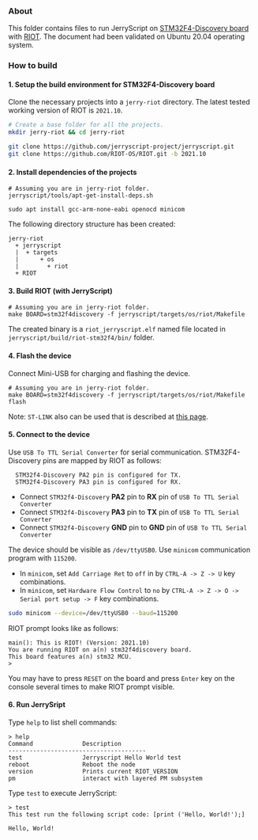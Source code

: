 ### About

This folder contains files to run JerryScript on
[STM32F4-Discovery board](https://www.st.com/en/evaluation-tools/stm32f4discovery.html) with
[RIOT](https://www.riot-os.org/).
The document had been validated on Ubuntu 20.04 operating system.

### How to build

#### 1. Setup the build environment for STM32F4-Discovery board

Clone the necessary projects into a `jerry-riot` directory.
The latest tested working version of RIOT is `2021.10`.

```sh
# Create a base folder for all the projects.
mkdir jerry-riot && cd jerry-riot

git clone https://github.com/jerryscript-project/jerryscript.git
git clone https://github.com/RIOT-OS/RIOT.git -b 2021.10
```

#### 2. Install dependencies of the projects

```
# Assuming you are in jerry-riot folder.
jerryscript/tools/apt-get-install-deps.sh

sudo apt install gcc-arm-none-eabi openocd minicom
```

The following directory structure has been created:

```
jerry-riot
  + jerryscript
  |  + targets
  |      + os
  |        + riot
  + RIOT
```

#### 3. Build RIOT (with JerryScript)

```
# Assuming you are in jerry-riot folder.
make BOARD=stm32f4discovery -f jerryscript/targets/os/riot/Makefile
```

The created binary is a `riot_jerryscript.elf` named file located in `jerryscript/build/riot-stm32f4/bin/` folder.

#### 4. Flash the device

Connect Mini-USB for charging and flashing the device.

```
# Assuming you are in jerry-riot folder.
make BOARD=stm32f4discovery -f jerryscript/targets/os/riot/Makefile flash
```

Note: `ST-LINK` also can be used that is described at [this page](https://github.com/RIOT-OS/RIOT/wiki/ST-LINK-tool).

#### 5. Connect to the device

Use `USB To TTL Serial Converter` for serial communication. STM32F4-Discovery pins are mapped by RIOT as follows:

```
  STM32f4-Discovery PA2 pin is configured for TX.
  STM32f4-Discovery PA3 pin is configured for RX.
```

* Connect `STM32f4-Discovery` **PA2** pin to **RX** pin of `USB To TTL Serial Converter`
* Connect `STM32f4-Discovery` **PA3** pin to **TX** pin of `USB To TTL Serial Converter`
* Connect `STM32f4-Discovery` **GND** pin to **GND** pin of `USB To TTL Serial Converter`

The device should be visible as `/dev/ttyUSB0`. Use `minicom` communication program with `115200`.

* In `minicom`, set `Add Carriage Ret` to `off` in by `CTRL-A -> Z -> U` key combinations.
* In `minicom`, set `Hardware Flow Control` to `no` by `CTRL-A -> Z -> O -> Serial port setup -> F` key combinations.

```sh
sudo minicom --device=/dev/ttyUSB0 --baud=115200
```

RIOT prompt looks like as follows:

```
main(): This is RIOT! (Version: 2021.10)
You are running RIOT on a(n) stm32f4discovery board.
This board features a(n) stm32 MCU.
>
```

You may have to press `RESET` on the board and press `Enter` key on the console several times to make RIOT prompt visible.

#### 6. Run JerrySript

Type `help` to list shell commands:

```
> help
Command              Description
---------------------------------------
test                 Jerryscript Hello World test
reboot               Reboot the node
version              Prints current RIOT_VERSION
pm                   interact with layered PM subsystem
```

Type `test` to execute JerryScript:

```
> test
This test run the following script code: [print ('Hello, World!');]

Hello, World!
```
